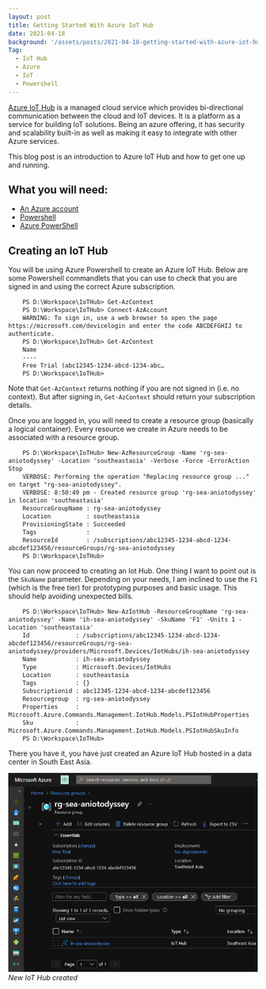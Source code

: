 ```yaml
---
layout: post
title: Getting Started With Azure IoT Hub
date: 2021-04-18
background: '/assets/posts/2021-04-18-getting-started-with-azure-iot-hub/post-banner-2021-04-18-getting-started-with-azure-iot-hub.jpg'
Tag:
  - IoT Hub
  - Azure
  - IoT
  - Powershell
---
```


[Azure IoT Hub](https://azure.microsoft.com/en-us/services/iot-hub/) is a managed cloud service which provides bi-directional communication between the cloud and IoT devices. It is a platform as a service for building IoT solutions. Being an azure offering, it has security and scalability built-in as well as making it easy to integrate with other Azure services.

This blog post is an introduction to Azure IoT Hub and how to get one up and running.

## What you will need:

* [An Azure account](https://azure.microsoft.com/en-us/free/)
* [Powershell](https://docs.microsoft.com/en-us/powershell/scripting/overview?view=powershell-7.2)
* [Azure PowerShell](https://docs.microsoft.com/en-us/powershell/azure/what-is-azure-powershell?view=azps-7.1.0)

## Creating an IoT Hub

You will be using Azure Powershell to create an Azure IoT Hub. Below are some Powershell commandlets that you can use to check that you are signed in and using the correct Azure subscription.

```
    PS D:\Workspace\IoTHub> Get-AzContext
    PS D:\Workspace\IoTHub> Connect-AzAccount
    WARNING: To sign in, use a web browser to open the page https://microsoft.com/devicelogin and enter the code ABCDEFGHIJ to authenticate.
    PS D:\Workspace\IoTHub> Get-AzContext
    Name
    ----
    Free Trial (abc12345-1234-abcd-1234-abc…
    PS D:\Workspace\IoTHub>
```

Note that `Get-AzContext` returns nothing if you are not signed in (i.e. no context). But after signing in, `Get-AzContext` should return your subscription details.

Once you are logged in, you will need to create a resource group (basically a logical container). Every resource we create in Azure needs to be associated with a resource group.

```
    PS D:\Workspace\IoTHub> New-AzResourceGroup -Name 'rg-sea-aniotodyssey' -Location 'southeastasia' -Verbose -Force -ErrorAction Stop
    VERBOSE: Performing the operation "Replacing resource group ..." on target "rg-sea-aniotodyssey".
    VERBOSE: 8:50:49 pm - Created resource group 'rg-sea-aniotodyssey' in location 'southeastasia'
    ResourceGroupName : rg-sea-aniotodyssey
    Location          : southeastasia
    ProvisioningState : Succeeded
    Tags              :
    ResourceId        : /subscriptions/abc12345-1234-abcd-1234-abcdef123456/resourceGroups/rg-sea-aniotodyssey
    PS D:\Workspace\IoTHub>
```

You can now proceed to creating an Iot Hub. One thing I want to point out is the `SkuName` parameter. Depending on your needs, I am inclined to use the `F1` (which is the free tier) for prototyping purposes and basic usage. This should help avoiding unexpected bills.

```
    PS D:\Workspace\IoTHub> New-AzIotHub -ResourceGroupName 'rg-sea-aniotodyssey' -Name 'ih-sea-aniotodyssey' -SkuName 'F1' -Units 1 -Location 'southeastasia'
    Id             : /subscriptions/abc12345-1234-abcd-1234-abcdef123456/resourceGroups/rg-sea-aniotodyssey/providers/Microsoft.Devices/IotHubs/ih-sea-aniotodyssey
    Name           : ih-sea-aniotodyssey
    Type           : Microsoft.Devices/IotHubs
    Location       : southeastasia
    Tags           : {}
    Subscriptionid : abc12345-1234-abcd-1234-abcdef123456
    Resourcegroup  : rg-sea-aniotodyssey
    Properties     : Microsoft.Azure.Commands.Management.IotHub.Models.PSIotHubProperties
    Sku            : Microsoft.Azure.Commands.Management.IotHub.Models.PSIotHubSkuInfo
    PS D:\Workspace\IoTHub>
```

There you have it, you have just created an Azure IoT Hub hosted in a data center in South East Asia.

![New IoT Hub created](/assets/posts/2021-04-18-getting-started-with-azure-iot-hub/azure-iot-hub-demo.png)
_New IoT Hub created_

